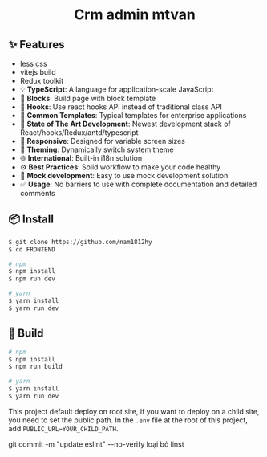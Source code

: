 <h1 align="center">Crm admin mtvan</h1>


## ✨ Features
- less css
- vitejs build
- Redux toolkit
- 💡 **TypeScript**: A language for application-scale JavaScript
- 📜 **Blocks**: Build page with block template
- 💎 **Hooks**: Use react hooks API instead of traditional class API
- 📐 **Common Templates**: Typical templates for enterprise applications
- 🚀 **State of The Art Development**: Newest development stack of React/hooks/Redux/antd/typescript
- 📱 **Responsive**: Designed for variable screen sizes
- 🎨 **Theming**: Dynamically switch system theme
- 🌐 **International**: Built-in i18n solution
- ⚙️ **Best Practices**: Solid workflow to make your code healthy
- 🔢 **Mock development**: Easy to use mock development solution
- ✅ **Usage**: No barriers to use with complete documentation and detailed comments

## 📦 Install

```bash
$ git clone https://github.com/nam1812hy
$ cd FRONTEND

# npm
$ npm install
$ npm run dev

# yarn
$ yarn install
$ yarn run dev
```

## 🔨 Build

```bash
# npm
$ npm install
$ npm run build

# yarn
$ yarn install
$ yarn run dev
```

This project default deploy on root site, if you want to deploy on a child site, you need to set the public path. In the `.env` file at the root of this project, add `PUBLIC_URL=YOUR_CHILD_PATH`.

git commit -m "update eslint" --no-verify loại bỏ linst
